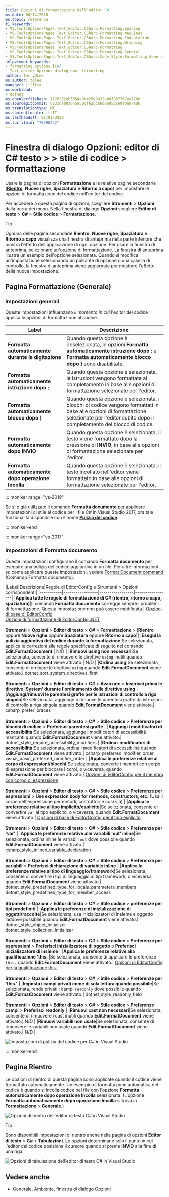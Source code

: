 ```yaml
---
title: Opzioni di formattazione dell'editor C#
ms.date: 08/14/2018
ms.topic: reference
f1_keywords:
- VS.ToolsOptionsPages.Text_Editor.CSharp.Formatting.Spacing
- VS.ToolsOptionsPages.Text_Editor.CSharp.Formatting.NewLines
- VS.ToolsOptionsPages.Text_Editor.CSharp.Formatting.Indentation
- VS.ToolsOptionsPages.Text_Editor.CSharp.Formatting.Wrapping
- VS.ToolsOptionsPages.Text_Editor.CSharp.Formatting
- VS.ToolsOptionsPages.Text_Editor.CSharp.Formatting.General
- VS.ToolsOptionsPages.Text_Editor.CSharp.Code_Style.Formatting.General
helpviewer_keywords:
- formatting options [C#]
- Text editor Options dialog box, formatting
author: TerryGLee
ms.author: tglee
manager: jillfra
ms.workload:
- dotnet
ms.openlocfilehash: 1176232eb3354a9b425e9432eb83037367ee7706
ms.sourcegitcommit: d233ca00ad45e50cf62cca0d0b95dc69f0a87ad6
ms.translationtype: MT
ms.contentlocale: it-IT
ms.lasthandoff: 01/01/2020
ms.locfileid: "75596242"
---
```

# <a name="options-dialog-box-text-editor--c--code-style--formatting"></a>Finestra di dialogo Opzioni: editor di C# testo \> \> stile di codice \> formattazione

Usare la pagina di opzioni **Formattazione** e le relative pagine secondarie ([**Rientro**](#indentation-page), **Nuove righe**, **Spaziatura** e **Ritorno a capo**) per impostare le opzioni di formattazione del codice nell'editor del codice.

Per accedere a questa pagina di opzioni, scegliere **Strumenti** > **Opzioni** dalla barra dei menu. Nella finestra di dialogo **Opzioni** scegliere **Editor di testo** > **C#**  > **Stile codice** > **Formattazione**.

> [!TIP]
> Ognuna delle pagine secondarie **Rientro**, **Nuove righe**, **Spaziatura** e **Ritorno a capo** visualizza una finestra di anteprima nella parte inferiore che mostra l'effetto dell'applicazione di ogni opzione. Per usare la finestra di anteprima, selezionare un'opzione di formattazione. La finestra di anteprima illustra un esempio dell'opzione selezionata. Quando si modifica un'impostazione selezionando un pulsante di opzione o una casella di controllo, la finestra di anteprima viene aggiornata per mostrare l'effetto della nuova impostazione.

## <a name="formatting-general-page"></a>Pagina Formattazione (Generale)

### <a name="general-settings"></a>Impostazioni generali

Queste impostazioni influenzano *il momento in cui* l'editor del codice applica le opzioni di formattazione al codice.

|Label|Descrizione|
|-----------|-----------------|
|**Formatta automaticamente durante la digitazione**|Quando questa opzione è deselezionata, le opzioni **Formatta automaticamente istruzione dopo :** e **Formatta automaticamente blocco dopo }** sono disabilitate.|
|**Formatta automaticamente istruzione dopo ;**|Quando questa opzione è selezionata, le istruzioni vengono formattate al completamento in base alle opzioni di formattazione selezionate per l'editor.|
|**Formatta automaticamente blocco dopo }**|Quando questa opzione è selezionata, i blocchi di codice vengono formattati in base alle opzioni di formattazione selezionate per l'editor subito dopo il completamento del blocco di codice.|
|**Formatta automaticamente dopo INVIO**|Quando questa opzione è selezionata, il testo viene formattato dopo la pressione di **INVIO**, in base alle opzioni di formattazione selezionate per l'editor.|
|**Formatta automaticamente dopo operazione Incolla**|Quando questa opzione è selezionata, il testo incollato nell'editor viene formattato in base alle opzioni di formattazione selezionate per l'editor.|

::: moniker range="vs-2019"

Se si è già utilizzato il comando **Formatta documento** per applicare impostazioni di stile al codice per i file C# in Visual Studio 2017, ora tale funzionalità disponibile con il nome [**Pulizia del codice**](../code-styles-and-code-cleanup.md#apply-code-styles).

::: moniker-end

::: moniker range="vs-2017"

### <a name="format-document-settings"></a>Impostazioni di Formatta documento

Queste impostazioni configurano il comando **Formatta documento** per eseguire una pulizia del codice aggiuntiva in un file. Per altre informazioni su come applicare queste impostazioni, vedere [Format Document command](../code-styles-and-code-cleanup.md#apply-code-styles) (Comando Formatta documento).

|Label|Descrizione|Regole di EditorConfig e Strumenti > Opzioni corrispondenti|
|-----------|-----------------|-----------------|-----------------|
|**Applica tutte le regole di formattazione di C# (rientro, ritorno a capo, spaziatura)**|Il comando **Formatta documento** corregge sempre i problemi di formattazione. Questa impostazione non può essere modificata.| [Opzioni di base di EditorConfig](../../ide/create-portable-custom-editor-options.md)<br/>[Opzioni di formattazione di EditorConfig .NET](../../ide/editorconfig-formatting-conventions.md)<br/><br/>**Strumenti** > **Opzioni** > **Editor di testo** > **C#**  > **Formattazione**  > [**Rientro** oppure **Nuove righe** oppure **Spaziatura** oppure **Ritorno a capo**]|
|**Esegui la pulizia aggiuntiva del codice durante la formattazione**|Se selezionata, applica le correzioni alle regole specificate di seguito nel comando **Edit.FormatDocument**.| N/D |
|**Rimuovi using non necessari**|Se selezionata, consente di rimuovere le direttive `using` inutili quando **Edit.FormatDocument** viene attivato.| N/D |
|**Ordina using**|Se selezionata, consente di ordinare le direttive `using` quando **Edit.FormatDocument** viene attivato.| dotnet_sort_system_directives_first<br/><br/>**Strumenti** > **Opzioni** > **Editor di testo** > **C#**  > **Avanzate**  > **Inserisci prima le direttive 'System' durante l'ordinamento delle direttive using** |
|**Aggiungi/rimuovi le parentesi graffe per le istruzioni di controllo a riga singola**|Se selezionata, aggiunge o rimuove le parentesi graffe da istruzioni di controllo a riga singola quando **Edit.FormatDocument** viene attivato.| csharp_prefer_braces<br/><br/>**Strumenti** > **Opzioni** > **Editor di testo** > **C#**  > **Stile codice**  > **Preferenze per blocchi di codice** > **Preferisci parentesi graffe** |
|**Aggiungi i modificatori di accessibilità**|Se selezionata, aggiunge i modificatori di accessibilità mancanti quando **Edit.FormatDocument** viene attivato.| dotnet_style_require_accessibility_modifiers |
|**Ordina i modificatori di accessibilità**|Se selezionata, ordina i modificatori di accessibilità quando **Edit.FormatDocument** viene attivato.| csharp_preferred_modifier_order<br/>visual_basic_preferred_modifier_order |
|**Applica le preferenze relative al corpo di espressioni/blocchi**|Se selezionata, converte i membri con corpo di espressione per bloccare i corpi, o viceversa, quando **Edit.FormatDocument** viene attivato.| [Opzioni di EditorConfig per il membro con corpo di espressione](../../ide/editorconfig-language-conventions.md#expression-bodied-members)<br/><br/>**Strumenti** > **Opzioni** > **Editor di testo** > **C#**  > **Stile codice**  > **Preferenze per espressioni** > **Use expression body for methods, constructors, etc.** (Usa il corpo dell'espressione per metodi, costruttori e così via) |
|**Applica le preferenze relative al tipo implicito/esplicito**|Se selezionata, consente di convertire `var` al tipo esplicito, o viceversa, quando **Edit.FormatDocument** viene attivato.| [Opzioni di base di EditorConfig per il tipo esplicito](../../ide/editorconfig-language-conventions.md#implicit-and-explicit-types)<br/><br/>**Strumenti** > **Opzioni** > **Editor di testo** > **C#**  > **Stile codice** > **Preferenze per 'var'** |
|**Applica le preferenze relative alle variabili 'out' inline**|Se selezionata, ordina inline le variabili `out` dove possibile quando **Edit.FormatDocument** viene attivato.| csharp_style_inlined_variable_declaration<br/><br/>**Strumenti** > **Opzioni** > **Editor di testo** > **C#**  > **Stile codice** > **Preferenze per variabili** > **Preferisci dichiarazione di variabile inline** |
|**Applica le preferenze relative al tipo di linguaggio/framework**|Se selezionata, consente di convertire i tipi di linguaggio ai tipi framework, o viceversa, quando **Edit.FormatDocument** viene attivato.| dotnet_style_predefined_type_for_locals_parameters_members<br/>dotnet_style_predefined_type_for_member_access<br/><br/>**Strumenti** > **Opzioni** > **Editor di testo** > **C#**  > **Stile codice** > **preferenze per tipi predefiniti** |
|**Applica le preferenze di inizializzazione di oggetti/raccolte**|Se selezionata, usa inizializzatori di insieme e oggetto laddove possibile quando **Edit.FormatDocument** viene attivato.| dotnet_style_object_initializer<br/>dotnet_style_collection_initializer<br/><br/>**Strumenti** > **Opzioni** > **Editor di testo** > **C#**  > **Stile codice** > **Preferenze per espressioni** > **Preferisci inizializzatore di oggetto** o **Preferisci inizializzatore di insieme** |
|**Applica le preferenze relative alla qualificazione 'this.'**|Se selezionata, consente di applicare le preferenze `this.` quando **Edit.FormatDocument** viene attivato.| [Opzioni di EditorConfig per la qualificazione this.](../../ide/editorconfig-language-conventions.md#this-and-me)<br/><br/>**Strumenti** > **Opzioni** > **Editor di testo** > **C#**  > **Stile codice** > **Preferenze per 'this.'** |
|**Imposta i campi privati come di sola lettura quando possibile**|Se selezionata, rende privati i campi `readonly` dove possibile quando **Edit.FormatDocument** viene attivato.| dotnet_style_readonly_field<br/><br/>**Strumenti** > **Opzioni** > **Editor di testo** > **C#**  > **Stile codice**  > **Preferenze campi** > **Preferisci readonly** |
|**Rimuovi cast non necessari**|Se selezionata, consente di rimuovere i cast inutili quando **Edit.FormatDocument** viene attivato.| N/D |
|**Rimuovi variabili non usate**|Se selezionata, consente di rimuovere le variabili non usate quando **Edit.FormatDocument** viene attivato.| N/D |

![Impostazioni di pulizia del codice per C# in Visual Studio](media/format-document-settings.png)

::: moniker-end

## <a name="indentation-page"></a>Pagina Rientro

Le opzioni di rientro di questa pagina sono applicate quando il codice viene formattato automaticamente. Un esempio di formattazione automatica del codice è quando si incolla codice nel file con l'opzione **Formatta automaticamente dopo operazione Incolla** selezionata. (L'opzione **Formatta automaticamente dopo operazione Incolla** si trova in **Formattazione** > **Generale**.)

![Opzioni di rientro dell'editor di testo C# in Visual Studio](media/csharp-indentation-options.png)

> [!TIP]
> Sono disponibili impostazioni di rientro anche nella pagina di opzioni **Editor di testo** > **C#**  > **Tabulazioni**. Le opzioni determinano solo il punto in cui l'editor del codice posiziona il cursore quando si preme **INVIO** alla fine di una riga.
>
> ![Opzioni di tabulazione dell'editor di testo C# in Visual Studio](media/csharp-tabs-options.png)

## <a name="see-also"></a>Vedere anche

- [Generale, Ambiente, finestra di dialogo Opzioni](../../ide/reference/general-environment-options-dialog-box.md)
